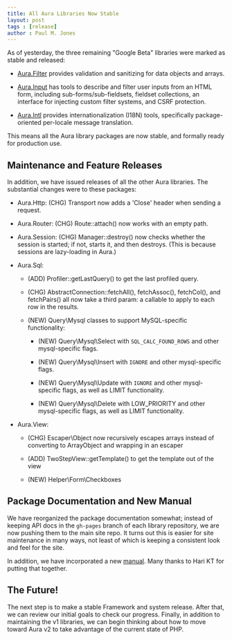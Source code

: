 ```yaml
---
title: All Aura Libraries Now Stable
layout: post
tags : [release]
author : Paul M. Jones
---
```


As of yesterday, the three remaining "Google Beta" libraries were marked as
stable and released:

- [Aura.Filter](https://github.com/auraphp/Aura.Filter) provides validation
  and sanitizing for data objects and arrays.

- [Aura.Input](https://github.com/auraphp/Aura.Input) has tools to describe
  and filter user inputs from an HTML form, including sub-forms/sub-fieldsets,
  fieldset collections, an interface for injecting custom filter systems, and
  CSRF protection.

- [Aura.Intl](https://github.com/auraphp/Aura.Input) provides
  internationalization (I18N) tools, specifically package-oriented per-locale
  message translation.

This means all the Aura library packages are now stable, and formally ready
for production use.


Maintenance and Feature Releases
--------------------------------

In addition, we have issued releases of all the other Aura libraries. The
substantial changes were to these packages:

- Aura.Http: (CHG) Transport now adds a 'Close' header when sending a request.

- Aura.Router: (CHG) Route::attach() now works with an empty path.

- Aura.Session: (CHG) Manager::destroy() now checks whether the session is
  started; if not, starts it, and then destroys. (This is because sessions are
  lazy-loading in Aura.)

- Aura.Sql:

    - (ADD) Profiler::getLastQuery() to get the last profiled query.

    - (CHG) AbstractConnection::fetchAll(), fetchAssoc(), fetchCol(), and
      fetchPairs() all now take a third param: a callable to apply to each row
      in the results.

    - (NEW) Query\Mysql classes to support MySQL-specific functionality:

        - (NEW) Query\Mysql\Select with `SQL_CALC_FOUND_ROWS` and other
          mysql-specific flags.

        - (NEW) Query\Mysql\Insert with `IGNORE` and other mysql-specific
          flags.

        - (NEW) Query\Mysql\Update with `IGNORE` and other mysql-specific
          flags, as well as LIMIT functionality.

        - (NEW) Query\Mysql\Delete with LOW_PRIORITY and other mysql-specific
          flags, as well as LIMIT functionality.

- Aura.View:

    - (CHG) Escaper\Object now recursively escapes arrays instead of
      converting to ArrayObject and wrapping in an escaper

    - (ADD) TwoStepView::getTemplate() to get the template out of the view

    - (NEW) Helper\Form\Checkboxes


Package Documentation and New Manual
------------------------------------

We have reorganized the package documentation somewhat; instead of keeping
API docs in the `gh-pages` branch of each library repository, we are now
pushing them to the main site repo. It turns out this is easier for site
maintenance in many ways, not least of which is keeping a consistent look and
feel for the site.

In addition, we have incorporated a new
[manual](http://auraphp.com/manuals/v1/en/). Many thanks to Hari KT for
putting that together.


The Future!
-----------

The next step is to make a stable Framework and system release. After that, we
can review our initial goals to check our progress. Finally, in addition to
maintaining the v1 libraries, we can begin thinking about how to move toward
Aura v2 to take advantage of the current state of PHP.
